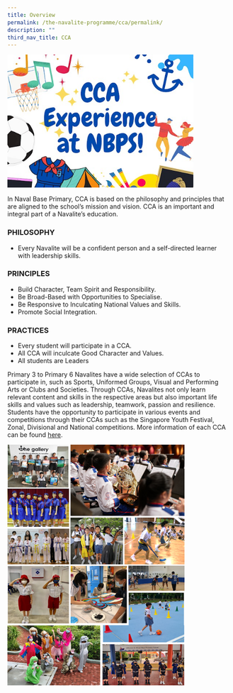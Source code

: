 ```yaml
---
title: Overview
permalink: /the-navalite-programme/cca/permalink/
description: ""
third_nav_title: CCA
---
```

<img src="/images/Picture2.jpg" style="width:420px;height:300px;">

In Naval Base Primary, CCA is based on the philosophy and principles that are aligned to the school’s mission and vision. CCA is an important and integral part of a Navalite’s education.

### PHILOSOPHY
* Every Navalite will be a confident person and a self-directed learner with leadership skills.

### PRINCIPLES
* Build Character, Team Spirit and Responsibility.
* Be Broad-Based with Opportunities to Specialise.
* Be Responsive to Inculcating National Values and Skills.
* Promote Social Integration.

### PRACTICES
* Every student will participate in a CCA.
* All CCA will inculcate Good Character and Values.
* All students are Leaders

Primary 3 to Primary 6 Navalites have a wide selection of CCAs to participate in, such as Sports, Uniformed Groups, Visual and Performing Arts or Clubs and Societies. Through CCAs, Navalites not only learn relevant content and skills in the respective areas but also important life skills and values such as leadership, teamwork, passion and resilience. Students have the opportunity to participate in various events and competitions through their CCAs such as the Singapore Youth Festival, Zonal, Divisional and National competitions. More information of each CCA can be found [here](https://sites.google.com/moe.edu.sg/nbpsccafair/cca-catalogue).

<img src="/images/cca2.png" style="width:400px;height:270px;">
<br>
<img src="/images/cca3.png" style="width:400px;height:270px;">